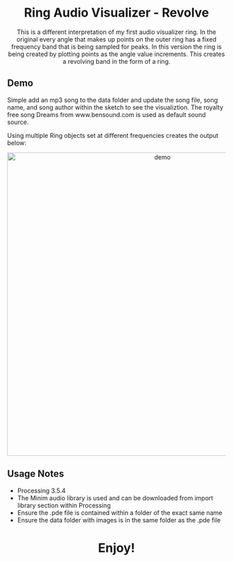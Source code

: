 <h1 align="center">Ring Audio Visualizer - Revolve</h1>

<p align="center">
 This is a different interpretation of my first audio visualizer ring. In the original every angle that makes up points on the outer ring has a fixed frequency band that is being sampled for peaks. In this version the ring is being created by plotting points as the angle value increments. This creates a revolving band in the form of a ring. 
</p>

## Demo
<p>
 Simple add an mp3 song to the data folder and update the song file, song name, and song author within the sketch to see the visualiztion. The royalty free song Dreams from www.bensound.com is used as default sound source. 
</p>
<p>
  Using multiple Ring objects set at different frequencies creates the output below:
</p>
<p align="center">
  <img width="700" align="center" src="https://github.com/yahirRendon/Creative_Coding/blob/main/Processing/Visualizer_Rings_Solo_Revolve_Public/Viz_Ring_Revolve_Gif.gif" alt="demo"/>
</p>


## Usage Notes
* Processing 3.5.4
* The Minim audio library is used and can be downloaded from import library section within Processing
* Ensure the .pde file is contained within a folder of the exact same name
* Ensure the data folder with images is in the same folder as the .pde file

<h1 align="center">Enjoy!</h1>
